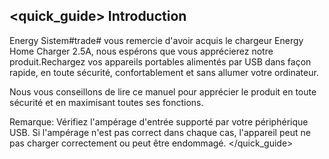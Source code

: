 ## <quick_guide> Introduction

Energy Sistem#trade# vous remercie d'avoir  acquis le chargeur Energy Home Charger 2.5A, nous espérons que vous apprécierez notre produit.Rechargez vos appareils portables alimentés par USB dans façon rapide, en toute sécurité, confortablement et sans allumer votre ordinateur.

Nous vous conseillons de lire ce manuel pour apprécier le produit en toute sécurité et en maximisant toutes ses fonctions.

Remarque: Vérifiez l'ampérage d'entrée supporté par votre périphérique USB. Si l'ampérage n'est pas correct dans chaque cas, l'appareil peut ne pas charger correctement ou peut être endommagé.
</quick_guide>


